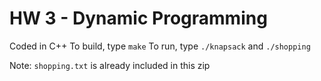 # HW 3 - Dynamic Programming
Coded in C++
To build, type `make`
To run, type `./knapsack` and `./shopping`

Note: `shopping.txt` is already included in this zip

